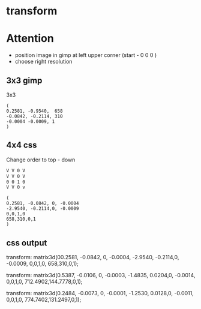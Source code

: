 
# transform

# Attention

* position image in gimp at left upper corner (start - 0 0 0 )
* choose right resolution

## 3x3 gimp

3x3
  
```matrix
(
0.2581, -0.9540,  658
-0.0842, -0.2114, 310
-0.0004 -0.0009, 1
)
```

## 4x4 css

Change order to top - down

```bash
V V 0 V
V V 0 V
0 0 1 0
V V 0 v
```

```matrix
(
0.2581, -0.0842, 0, -0.0004
-2.9540, -0.2114,0, -0.0009
0,0,1,0
658,310,0,1
)
```

## css output

transform: matrix3d(00.2581, -0.0842, 0, -0.0004, -2.9540, -0.2114,0, -0.0009, 0,0,1,0, 658,310,0,1); 

transform: matrix3d(0.5387, -0.0106, 0, -0.0003, -1.4835, 0.0204,0, -0.0014, 0,0,1,0, 712.4902,144.7778,0,1); 

transform: matrix3d(0.2484, -0.0073, 0, -0.0001, -1.2530, 0.0128,0, -0.0011, 0,0,1,0, 774.7402,131.2497,0,1); 